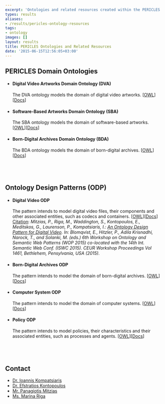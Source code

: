 ```yaml
---
excerpt: 'Ontologies and related resources created within the PERICLES FP7 project'
types: results
aliases:
- /results/pericles-ontology-resources
tags:
- ontology
images: []
layout: results
title: PERICLES Ontologies and Related Resources
date: '2015-06-15T12:56:05+03:00'
---
```

<h2>PERICLES Domain Ontologies</h2>
<ul>
	<li>
		<h4>Digital Video Artworks Domain Ontology (DVA)&nbsp;</h4>
		<p>The DVA ontology models the domain of digital video artworks. [<a href="http://mklab.iti.gr/pericles/DVA.owl" target="_blank">OWL</a>][<a href="http://mklab.iti.gr/pericles/documentation/DVA_docs.htm" target="_blank">Docs</a>]</p>
	</li>
	<li>
		<h4>Software-Based Artworks Domain Ontology (SBA)</h4>
		<p>The SBA ontology models the domain of software-based artworks. [<a href="http://mklab.iti.gr/pericles/SBA.owl" target="_blank">OWL</a>][<a href="http://mklab.iti.gr/pericles/documentation/SBA_docs.htm" target="_blank">Docs</a>]</p>
	</li>
	<li>
		<h4>Born-Digital Archives Domain Ontology (BDA)</h4>
		<p>The BDA ontology models the domain of born-digital archives. [<a href="http://mklab.iti.gr/pericles/BDA.owl" target="_blank">OWL</a>][<a href="http://mklab.iti.gr/pericles/documentation/BDA_docs.htm" target="_blank">Docs</a>]</p>
	</li>
</ul>
<h2>&nbsp;</h2>
<h2>Ontology Design Patterns (ODP)</h2>
<ul>
	<li>
		<h4>Digital Video ODP&nbsp;</h4>
		<p>The pattern intends to model digital video files, their components and other associated entities, such as codecs and containers. [<a href="http://mklab.iti.gr/pericles/DigitalVideo_ODP.owl" target="_blank">OWL</a>][<a href="http://ontologydesignpatterns.org/wiki/Submissions:DigitalVideo" target="_blank">Docs</a>]<br>
			<u>Citation</u>: <em>Mitzias, P., Riga, M., Waddington, S., Kontopoulos, E., Meditskos, G., Laurenson, P., Kompatsiaris, I.: <a href="http://ceur-ws.org/Vol-1461/WOP2015_pattern_abstract_4.pdf">An Ontology Design Pattern for Digital Video</a>. In: Blomqvist, E., Hitzler, P., Adila Krisnadhi, Narock, T., and Solanki, M. (eds.) 6th Workshop on Ontology and Semantic Web Patterns (WOP 2015) co-located with the 14th Int. Semantic Web Conf. (ISWC 2015). CEUR Workshop Proceedings Vol 1461, Bethlehem, Pensylvania, USA (2015).</em></p>
	</li>
	<li>
		<h4>Born-Digital Archives ODP</h4>
		<p>The pattern intends to model the domain of born-digital archives. [<a href="http://mklab.iti.gr/pericles/BornDigitalArchives_ODP.owl" target="_blank">OWL</a>][<a href="http://ontologydesignpatterns.org/wiki/Submissions:Born_Digital_Archives" target="_blank">Docs</a>]</p>
	</li>
	<li>
		<h4>Computer System ODP</h4>
		<p>The pattern intends to model the domain of computer systems. [<a href="http://mklab.iti.gr/pericles/ComputerSystem_ODP.owl" target="_blank">OWL</a>][<a href="http://ontologydesignpatterns.org/wiki/Submissions:Computer_System" target="_blank">Docs</a>]</p>
	</li>
	<li>
		<h4>Policy ODP</h4>
		<p>The pattern intends to model policies, their characteristics and their associated entities, such as processes and agents. [<a href="&#9;http://mklab.iti.gr/pericles/Policy_ODP.owl" target="_blank">OWL</a>][<a href="http://ontologydesignpatterns.org/wiki/Submissions:Policy" target="_blank">Docs</a>]</p>
	</li>
</ul>
<h2>&nbsp;</h2>
<h2>Contact</h2>
<ul>
	<li><a href="mailto:ikom@iti.gr?subject=PERICLES%20ontologies">Dr. Ioannis Kompatsiaris</a></li>
	<li><a href="mailto:skontopo@iti.gr?subject=PERICLES%20ontologies">Dr. Efstratios Kontopoulos</a></li>
	<li><a href="mailto:pmitzias@iti.gr?subject=PERICLES%20ontologies">Mr. Panagiotis Mitzias</a></li>
	<li><a href="mailto:mriga@iti.gr?subject=PERICLES%20ontologies">Ms. Marina Riga</a></li>
</ul>
